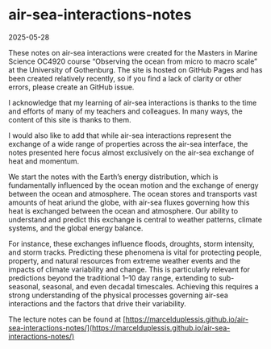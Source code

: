 # air-sea-interactions-notes

2025-05-28

These notes on air-sea interactions were created for the Masters in Marine Science OC4920 course “Observing the ocean from micro to macro scale” at the University of Gothenburg. The site is hosted on GitHub Pages and has been created relatively recently, so if you find a lack of clarity or other errors, please create an GitHub issue.

I acknowledge that my learning of air-sea interactions is thanks to the time and efforts of many of my teachers and colleagues. In many ways, the content of this site is thanks to them.

I would also like to add that while air-sea interactions represent the exchange of a wide range of properties across the air-sea interface, the notes presented here focus almost exclusively on the air-sea exchange of heat and momentum.

We start the notes with the Earth’s energy distribution, which is fundamentally influenced by the ocean motion and the exchange of energy between the ocean and atmosphere. The ocean stores and transports vast amounts of heat ariund the globe, with air-sea fluxes governing how this heat is exchanged between the ocean and atmosphere. Our ability to understand and predict this exchange is central to weather patterns, climate systems, and the global energy balance.

For instance, these exchanges influence floods, droughts, storm intensity, and storm tracks. Predicting these phenomena is vital for protecting people, property, and natural resources from extreme weather events and the impacts of climate variability and change. This is particularly relevant for predictions beyond the traditional 1–10 day range, extending to sub-seasonal, seasonal, and even decadal timescales. Achieving this requires a strong understanding of the physical processes governing air-sea interactions and the factors that drive their variability.

The lecture notes can be found at [https://marcelduplessis.github.io/air-sea-interactions-notes/](https://marcelduplessis.github.io/air-sea-interactions-notes/)
